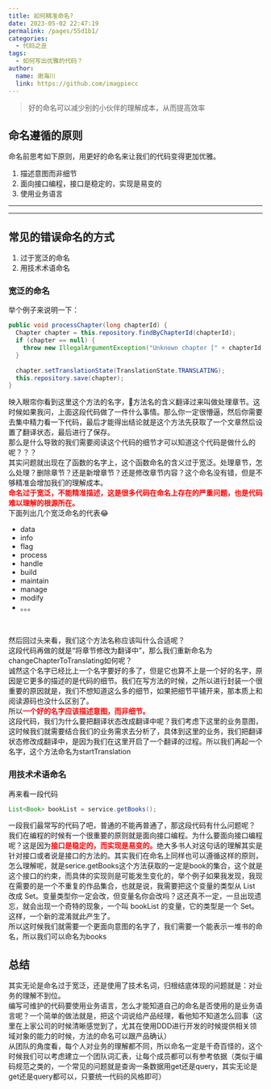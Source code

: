 ```yaml
---
title: 如何精准命名?
date: 2023-05-02 22:47:19
permalink: /pages/55d1b1/
categories:
  - 代码之丑
tags:
  - 如何写出优雅的代码？
author: 
  name: 谢海川
  link: https://github.com/imagpiecc
---
```



> 好的命名可以减少别的小伙伴的理解成本，从而提高效率
## 命名遵循的原则
命名前思考如下原则，用更好的命名来让我们的代码变得更加优雅。
1. 描述意图而非细节
2. 面向接口编程，接口是稳定的，实现是易变的
3. 使用业务语言

---
---


## 常见的错误命名的方式
1. 过于宽泛的命名
2. 用技术术语命名

### 宽泛的命名
举个例子来说明一下：
```java
public void processChapter(long chapterId) {
  Chapter chapter = this.repository.findByChapterId(chapterId);
  if (chapter == null) {
    throw new IllegalArgumentException("Unknown chapter [" + chapterId + "]");  
  }
  
  chapter.setTranslationState(TranslationState.TRANSLATING);
  this.repository.save(chapter);
}
```
映入眼帘你看到这里这个方法的名字，🤔方法名的含义翻译过来叫做处理章节。这时候如果我问，上面这段代码做了一件什么事情。那么你一定很懵逼，然后你需要去集中精力看一下代码，最后才能得出结论就是这个方法先获取了一个文章然后设置了翻译状态，最后进行了保存。
</br>
那么是什么导致的我们需要阅读这个代码的细节才可以知道这个代码是做什么的呢？？？
</br>
其实问题就出现在了函数的名字上，这个函数命名的含义过于宽泛。处理章节，怎么处理？删除章节？还是新增章节？还是修改章节内容？这个命名没有错，但是不够精准会增加我们的理解成本。
</br>
<b style="color:red">命名过于宽泛，不能精准描述，这是很多代码在命名上存在的严重问题，也是代码难以理解的根源所在。</b>
</br>
下面列出几个宽泛命名的代表😂
- data
- info
- flag
- process
- handle
- build
- maintain
- manage
- modify
- 。。。
</br>

然后回过头来看，我们这个方法名称应该叫什么合适呢？
</br>
这段代码再做的就是“将章节修改为翻译中”，那么我们重新命名为changeChapterToTranslating如何呢？
</br>
诚然这个名字已经比上一个名字要好的多了，但是它也算不上是一个好的名字，原因是它更多的描述的是代码的细节。我们在写方法的时候，之所以进行封装一个很重要的原因就是，我们不想知道这么多的细节，如果把细节平铺开来，那本质上和阅读源码也没什么区别了。
</br>
所以<b style="color:red">一个好的名字应该描述意图，而非细节。</b>
</br>
这段代码，我们为什么要把翻译状态改成翻译中呢？我们考虑下这里的业务意图，这时候我们就需要结合我们的业务需求去分析了，具体到这里的业务，我们把翻译状态修改成翻译中，是因为我们在这里开启了一个翻译的过程。所以我们再起一个名字，这个方法命名为startTranslation<Badge text='舒服了'/>

### 用技术术语命名
再来看一段代码
```java
List<Book> bookList = service.getBooks();
```
一段我们最常写的代码了吧，普通的不能再普通了，那这段代码有什么问题呢？
我们在编程的时候有一个很重要的原则就是面向接口编程。为什么要面向接口编程呢？这是因为<b style="color:red">接口是稳定的，而实现是易变的。</b>绝大多书人对这句话的理解其实是针对接口或者说是接口的方法的。其实我们在命名上同样也可以遵循这样的原则，怎么理解呢，就是serice.getBooks这个方法获取的一定是book的集合，这个就是这个接口的约束，而具体的实现则是可能发生变化的，举个例子如果我发现，我现在需要的是一个不重复的作品集合，也就是说，我需要把这个变量的类型从 List 改成 Set。变量类型你一定会改，但变量名你会改吗？这还真不一定，一旦出现遗忘，就会出现一个奇特的现象，一个叫 bookList 的变量，它的类型是一个 Set。这样，一个新的混淆就此产生了。
</br>
所以这时候我们就需要一个更面向意图的名字了，我们需要一个能表示一堆书的命名，所以我们可以命名为books<Badge text='舒服了'/>

## 总结
其实无论是命名过于宽泛，还是使用了技术名词，归根结底体现的问题就是：对业务的理解不到位。
</br>
编写可维护的代码要使用业务语言，怎么才能知道自己的命名是否使用的是业务语言呢？一个简单的做法就是，把这个词说给产品经理，看他知不知道怎么回事（这里在上家公司的时候清晰感觉到了，尤其在使用DDD进行开发的时候提供相关领域对象的能力的时候，方法的命名可以跟产品确认）
</br>
从团队的角度看，每个人对业务的理解都不同，所以命名一定是千奇百怪的，这个时候我们可以考虑建立一个团队词汇表，让每个成员都可以有参考依据（类似于编码规范之类的，一个常见的问题就是查询一条数据用get还是query，其实无论是get还是query都可以，只要统一代码的风格即可）
